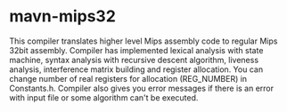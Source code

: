 # mavn-mips32

This compiler translates higher level Mips assembly code to regular Mips 32bit assembly.
Compiler has implemented lexical analysis with state machine, syntax analysis with recursive descent algorithm, liveness analysis, interference matrix building and register allocation.
You can change number of real registers for allocation (REG_NUMBER) in Constants.h. Compiler also gives you error messages if there is an error with input file or some algorithm can't be executed.
